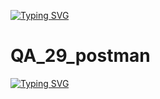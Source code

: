 [![Typing SVG](https://readme-typing-svg.herokuapp.com/?color=%980002BCF&lines=Runeolf+QA29+student)](https://git.io/typing-svg)

# QA_29_postman

[![Typing SVG](https://readme-typing-svg.herokuapp.com/?color=%980002BCF&lines=Для+коллекций+постмана)](https://git.io/typing-svg)



